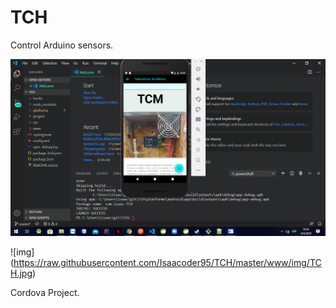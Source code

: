 # TCH
Control Arduino sensors.


![alt text](https://raw.githubusercontent.com/Isaacoder95/TCH/master/www/img/Demo.png)

![img] (https://raw.githubusercontent.com/Isaacoder95/TCH/master/www/img/TCH.jpg)

Cordova Project.


